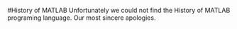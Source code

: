 #History of MATLAB
Unfortunately we could not find the History of MATLAB programing language. Our most sincere apologies.